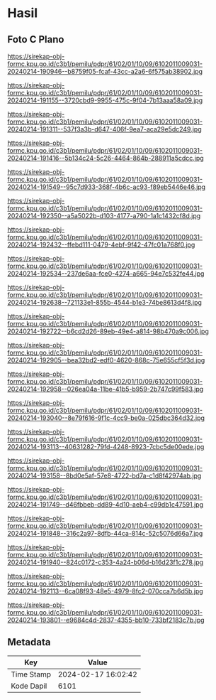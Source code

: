 # Hasil

## Foto C Plano

https://sirekap-obj-formc.kpu.go.id/c3b1/pemilu/pdpr/61/02/01/10/09/6102011009031-20240214-190946--b8759f05-fcaf-43cc-a2a6-6f575ab38902.jpg

https://sirekap-obj-formc.kpu.go.id/c3b1/pemilu/pdpr/61/02/01/10/09/6102011009031-20240214-191155--3720cbd9-9955-475c-9f04-7b13aaa58a09.jpg

https://sirekap-obj-formc.kpu.go.id/c3b1/pemilu/pdpr/61/02/01/10/09/6102011009031-20240214-191311--537f3a3b-d647-406f-9ea7-aca29e5dc249.jpg

https://sirekap-obj-formc.kpu.go.id/c3b1/pemilu/pdpr/61/02/01/10/09/6102011009031-20240214-191416--5b134c24-5c26-4464-864b-288911a5cdcc.jpg

https://sirekap-obj-formc.kpu.go.id/c3b1/pemilu/pdpr/61/02/01/10/09/6102011009031-20240214-191549--95c7d933-368f-4b6c-ac93-f89eb5446e46.jpg

https://sirekap-obj-formc.kpu.go.id/c3b1/pemilu/pdpr/61/02/01/10/09/6102011009031-20240214-192350--a5a5022b-d103-4177-a790-1a1c1432cf8d.jpg

https://sirekap-obj-formc.kpu.go.id/c3b1/pemilu/pdpr/61/02/01/10/09/6102011009031-20240214-192432--ffebd111-0479-4ebf-9f42-47fc01a768f0.jpg

https://sirekap-obj-formc.kpu.go.id/c3b1/pemilu/pdpr/61/02/01/10/09/6102011009031-20240214-192534--237de6aa-fce0-4274-a665-94e7c532fe44.jpg

https://sirekap-obj-formc.kpu.go.id/c3b1/pemilu/pdpr/61/02/01/10/09/6102011009031-20240214-192638--721133e1-855b-4544-b1e3-74be8613d4f8.jpg

https://sirekap-obj-formc.kpu.go.id/c3b1/pemilu/pdpr/61/02/01/10/09/6102011009031-20240214-192722--b6cd2d26-89eb-49e4-a814-98b470a9c006.jpg

https://sirekap-obj-formc.kpu.go.id/c3b1/pemilu/pdpr/61/02/01/10/09/6102011009031-20240214-192905--bea32bd2-edf0-4620-868c-75e655cf5f3d.jpg

https://sirekap-obj-formc.kpu.go.id/c3b1/pemilu/pdpr/61/02/01/10/09/6102011009031-20240214-192958--026ea04a-11be-41b5-b959-2b747c99f583.jpg

https://sirekap-obj-formc.kpu.go.id/c3b1/pemilu/pdpr/61/02/01/10/09/6102011009031-20240214-193040--8e79f616-9f1c-4cc9-be0a-025dbc364d32.jpg

https://sirekap-obj-formc.kpu.go.id/c3b1/pemilu/pdpr/61/02/01/10/09/6102011009031-20240214-193113--40631282-79fd-4248-8923-7cbc5de00ede.jpg

https://sirekap-obj-formc.kpu.go.id/c3b1/pemilu/pdpr/61/02/01/10/09/6102011009031-20240214-193158--8bd0e5af-57e8-4722-bd7a-c1d8f42974ab.jpg

https://sirekap-obj-formc.kpu.go.id/c3b1/pemilu/pdpr/61/02/01/10/09/6102011009031-20240214-191749--d46fbbeb-dd89-4d10-aeb4-c99db1c47591.jpg

https://sirekap-obj-formc.kpu.go.id/c3b1/pemilu/pdpr/61/02/01/10/09/6102011009031-20240214-191848--316c2a97-8dfb-44ca-814c-52c5076d66a7.jpg

https://sirekap-obj-formc.kpu.go.id/c3b1/pemilu/pdpr/61/02/01/10/09/6102011009031-20240214-191940--824c0172-c353-4a24-b06d-b16d23f1c278.jpg

https://sirekap-obj-formc.kpu.go.id/c3b1/pemilu/pdpr/61/02/01/10/09/6102011009031-20240214-192113--6ca08f93-48e5-4979-8fc2-070cca7b6d5b.jpg

https://sirekap-obj-formc.kpu.go.id/c3b1/pemilu/pdpr/61/02/01/10/09/6102011009031-20240214-193801--e9684c4d-2837-4355-bb10-733bf2183c7b.jpg


## Metadata

| Key        | Value               |
| ---------- | ------------------- |
| Time Stamp | 2024-02-17 16:02:42 |
| Kode Dapil | 6101                |



